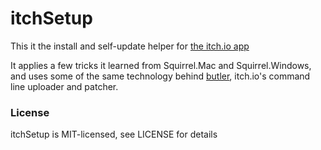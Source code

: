 # itchSetup

This it the install and self-update helper for [the itch.io app][app]

It applies a few tricks it learned from Squirrel.Mac and Squirrel.Windows, and
uses some of the same technology behind [butler][], itch.io's command line
uploader and patcher. 

[app]: https://itch.io/app
[butler]: https://itch.io/docs/butler


### License

itchSetup is MIT-licensed, see LICENSE for details

